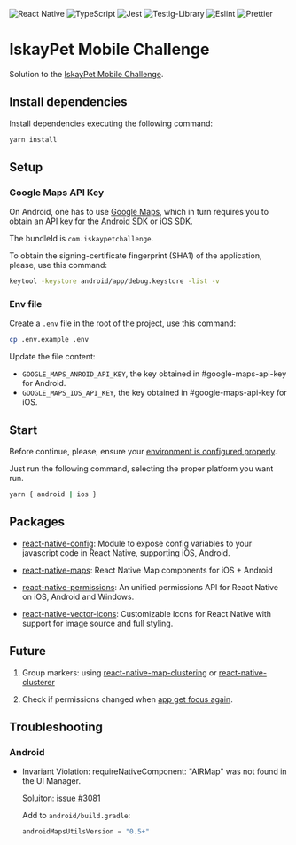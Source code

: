 ![React Native](https://img.shields.io/badge/react_native_v0.71.4-%2320232a.svg?style=for-the-badge&logo=react&logoColor=%2361DAFB)
![TypeScript](https://img.shields.io/badge/typescript-%23007ACC.svg?style=for-the-badge&logo=typescript&logoColor=white)
![Jest](https://img.shields.io/badge/Jest-323330?style=for-the-badge&logo=Jest&logoColor=white)
![Testig-Library](https://img.shields.io/badge/testing%20library-323330?style=for-the-badge&logo=testing-library&logoColor=red)
![Eslint](https://img.shields.io/badge/eslint-3A33D1?style=for-the-badge&logo=eslint&logoColor=white)
![Prettier](https://img.shields.io/badge/prettier-1A2C34?style=for-the-badge&logo=prettier&logoColor=F7BA3E)

# IskayPet Mobile Challenge

Solution to the [IskayPet Mobile Challenge][ikp-mobile-challenge].

## Install dependencies

Install dependencies executing the following command:

```bash
yarn install
```

## Setup

### Google Maps API Key

On Android, one has to use [Google Maps][google-maps], which in turn requires
you to obtain an API key for the [Android SDK][sdk-api-key-android] or [iOS SDK][sdk-api-key-ios].

The bundleId is `com.iskaypetchallenge`.

To obtain the signing-certificate fingerprint (SHA1) of the application, please,
use this command:

```bash
keytool -keystore android/app/debug.keystore -list -v
```

### Env file

Create a `.env` file in the root of the project, use this command:

```bash
cp .env.example .env

```

Update the file content:

- `GOOGLE_MAPS_ANROID_API_KEY`, the key obtained in #google-maps-api-key for Android.
- `GOOGLE_MAPS_IOS_API_KEY`, the key obtained in #google-maps-api-key for iOS.

## Start

Before continue, please, ensure your [environment is configured properly][environment-setup].

Just run the following command, selecting the proper platform you want run.

```bash
yarn { android | ios }
```

## Packages

- [react-native-config][react-native-config-package]: Module to expose config
  variables to your javascript code in React Native, supporting iOS, Android.

- [react-native-maps][react-native-maps-package]: React Native Map components
  for iOS + Android

- [react-native-permissions][react-native-permissions-package]: An unified
  permissions API for React Native on iOS, Android and Windows.

- [react-native-vector-icons][react-native-vector-icons-package]: Customizable
  Icons for React Native with support for image source and full styling.

## Future

1. Group markers: using [react-native-map-clustering][react-native-map-clustering-package]
   or [react-native-clusterer][react-native-clusterer-package]

2. Check if permissions changed when [app get focus again][appstate-listener].

## Troubleshooting

### Android

- Invariant Violation: requireNativeComponent: "AIRMap" was not found in the UI Manager.

  Soluiton: [issue #3081][react-native-maps-issues-3081]

  Add to `android/build.gradle`:

  ```gradle
  androidMapsUtilsVersion = "0.5+"
  ```

[appstate-listener]: https://reactnative.dev/docs/appstate/#addeventlistener
[environment-setup]: https://reactnative.dev/docs/environment-setup
[google-maps]: https://developers.google.com/maps/documentation/
[ikp-mobile-challenge]: https://github.com/manuelabarca/ikp-mobile-challenge
[react-native-clusterer-package]: https://github.com/JiriHoffmann/react-native-clusterer
[react-native-config-package]: https://github.com/luggit/react-native-config
[react-native-permissions-package]: https://github.com/zoontek/react-native-permissions
[react-native-map-clustering-package]: https://github.com/venits/react-native-map-clustering
[react-native-maps-package]: https://github.com/react-native-maps/react-native-maps
[react-native-vector-icons-package]: https://github.com/oblador/react-native-vector-icons
[react-native-maps-issues-3081]: https://github.com/react-native-maps/react-native-maps/issues/3081
[sdk-api-key-android]: https://developers.google.com/maps/documentation/android-sdk
[sdk-api-key-ios]: https://developers.google.com/maps/documentation/ios-sdk
